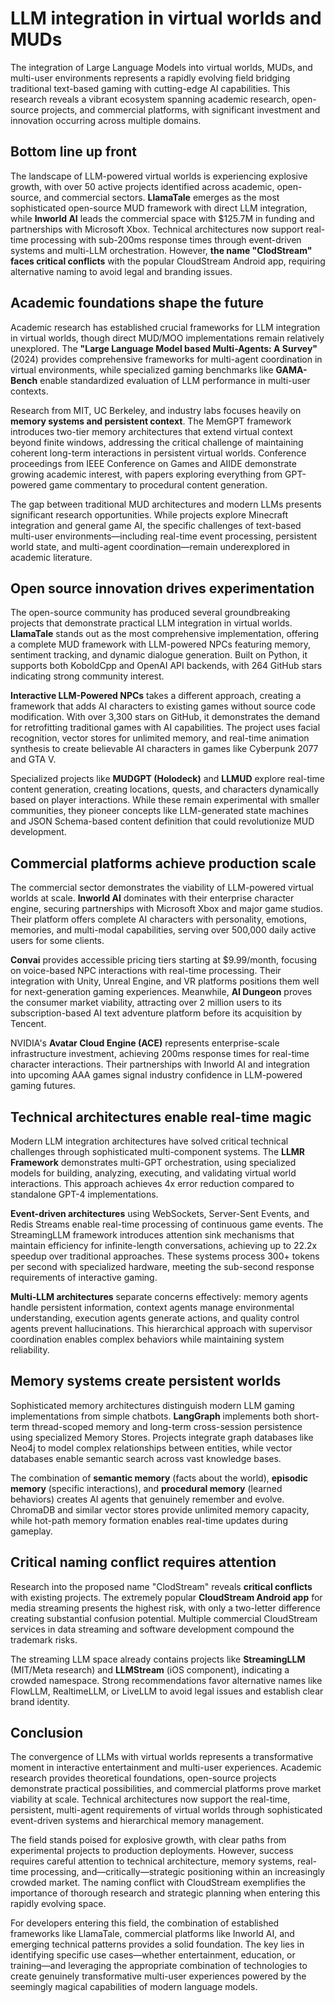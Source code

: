 # LLM integration in virtual worlds and MUDs

The integration of Large Language Models into virtual worlds, MUDs, and multi-user environments represents a rapidly evolving field bridging traditional text-based gaming with cutting-edge AI capabilities. This research reveals a vibrant ecosystem spanning academic research, open-source projects, and commercial platforms, with significant investment and innovation occurring across multiple domains.

## Bottom line up front

The landscape of LLM-powered virtual worlds is experiencing explosive growth, with over 50 active projects identified across academic, open-source, and commercial sectors. **LlamaTale** emerges as the most sophisticated open-source MUD framework with direct LLM integration, while **Inworld AI** leads the commercial space with $125.7M in funding and partnerships with Microsoft Xbox. Technical architectures now support real-time processing with sub-200ms response times through event-driven systems and multi-LLM orchestration. However, **the name "ClodStream" faces critical conflicts** with the popular CloudStream Android app, requiring alternative naming to avoid legal and branding issues.

## Academic foundations shape the future

Academic research has established crucial frameworks for LLM integration in virtual worlds, though direct MUD/MOO implementations remain relatively unexplored. The **"Large Language Model based Multi-Agents: A Survey"** (2024) provides comprehensive frameworks for multi-agent coordination in virtual environments, while specialized gaming benchmarks like **GAMA-Bench** enable standardized evaluation of LLM performance in multi-user contexts.

Research from MIT, UC Berkeley, and industry labs focuses heavily on **memory systems and persistent context**. The MemGPT framework introduces two-tier memory architectures that extend virtual context beyond finite windows, addressing the critical challenge of maintaining coherent long-term interactions in persistent virtual worlds. Conference proceedings from IEEE Conference on Games and AIIDE demonstrate growing academic interest, with papers exploring everything from GPT-powered game commentary to procedural content generation.

The gap between traditional MUD architectures and modern LLMs presents significant research opportunities. While projects explore Minecraft integration and general game AI, the specific challenges of text-based multi-user environments—including real-time event processing, persistent world state, and multi-agent coordination—remain underexplored in academic literature.

## Open source innovation drives experimentation

The open-source community has produced several groundbreaking projects that demonstrate practical LLM integration in virtual worlds. **LlamaTale** stands out as the most comprehensive implementation, offering a complete MUD framework with LLM-powered NPCs featuring memory, sentiment tracking, and dynamic dialogue generation. Built on Python, it supports both KoboldCpp and OpenAI API backends, with 264 GitHub stars indicating strong community interest.

**Interactive LLM-Powered NPCs** takes a different approach, creating a framework that adds AI characters to existing games without source code modification. With over 3,300 stars on GitHub, it demonstrates the demand for retrofitting traditional games with AI capabilities. The project uses facial recognition, vector stores for unlimited memory, and real-time animation synthesis to create believable AI characters in games like Cyberpunk 2077 and GTA V.

Specialized projects like **MUDGPT (Holodeck)** and **LLMUD** explore real-time content generation, creating locations, quests, and characters dynamically based on player interactions. While these remain experimental with smaller communities, they pioneer concepts like LLM-generated state machines and JSON Schema-based content definition that could revolutionize MUD development.

## Commercial platforms achieve production scale

The commercial sector demonstrates the viability of LLM-powered virtual worlds at scale. **Inworld AI** dominates with their enterprise character engine, securing partnerships with Microsoft Xbox and major game studios. Their platform offers complete AI characters with personality, emotions, memories, and multi-modal capabilities, serving over 500,000 daily active users for some clients.

**Convai** provides accessible pricing tiers starting at $9.99/month, focusing on voice-based NPC interactions with real-time processing. Their integration with Unity, Unreal Engine, and VR platforms positions them well for next-generation gaming experiences. Meanwhile, **AI Dungeon** proves the consumer market viability, attracting over 2 million users to its subscription-based AI text adventure platform before its acquisition by Tencent.

NVIDIA's **Avatar Cloud Engine (ACE)** represents enterprise-scale infrastructure investment, achieving 200ms response times for real-time character interactions. Their partnerships with Inworld AI and integration into upcoming AAA games signal industry confidence in LLM-powered gaming futures.

## Technical architectures enable real-time magic

Modern LLM integration architectures have solved critical technical challenges through sophisticated multi-component systems. The **LLMR Framework** demonstrates multi-GPT orchestration, using specialized models for building, analyzing, executing, and validating virtual world interactions. This approach achieves 4x error reduction compared to standalone GPT-4 implementations.

**Event-driven architectures** using WebSockets, Server-Sent Events, and Redis Streams enable real-time processing of continuous game events. The StreamingLLM framework introduces attention sink mechanisms that maintain efficiency for infinite-length conversations, achieving up to 22.2x speedup over traditional approaches. These systems process 300+ tokens per second with specialized hardware, meeting the sub-second response requirements of interactive gaming.

**Multi-LLM architectures** separate concerns effectively: memory agents handle persistent information, context agents manage environmental understanding, execution agents generate actions, and quality control agents prevent hallucinations. This hierarchical approach with supervisor coordination enables complex behaviors while maintaining system reliability.

## Memory systems create persistent worlds

Sophisticated memory architectures distinguish modern LLM gaming implementations from simple chatbots. **LangGraph** implements both short-term thread-scoped memory and long-term cross-session persistence using specialized Memory Stores. Projects integrate graph databases like Neo4j to model complex relationships between entities, while vector databases enable semantic search across vast knowledge bases.

The combination of **semantic memory** (facts about the world), **episodic memory** (specific interactions), and **procedural memory** (learned behaviors) creates AI agents that genuinely remember and evolve. ChromaDB and similar vector stores provide unlimited memory capacity, while hot-path memory formation enables real-time updates during gameplay.

## Critical naming conflict requires attention

Research into the proposed name "ClodStream" reveals **critical conflicts** with existing projects. The extremely popular **CloudStream Android app** for media streaming presents the highest risk, with only a two-letter difference creating substantial confusion potential. Multiple commercial CloudStream services in data streaming and software development compound the trademark risks.

The streaming LLM space already contains projects like **StreamingLLM** (MIT/Meta research) and **LLMStream** (iOS component), indicating a crowded namespace. Strong recommendations favor alternative names like FlowLLM, RealtimeLLM, or LiveLLM to avoid legal issues and establish clear brand identity.

## Conclusion

The convergence of LLMs with virtual worlds represents a transformative moment in interactive entertainment and multi-user experiences. Academic research provides theoretical foundations, open-source projects demonstrate practical possibilities, and commercial platforms prove market viability at scale. Technical architectures now support the real-time, persistent, multi-agent requirements of virtual worlds through sophisticated event-driven systems and hierarchical memory management.

The field stands poised for explosive growth, with clear paths from experimental projects to production deployments. However, success requires careful attention to technical architecture, memory systems, real-time processing, and—critically—strategic positioning within an increasingly crowded market. The naming conflict with CloudStream exemplifies the importance of thorough research and strategic planning when entering this rapidly evolving space.

For developers entering this field, the combination of established frameworks like LlamaTale, commercial platforms like Inworld AI, and emerging technical patterns provides a solid foundation. The key lies in identifying specific use cases—whether entertainment, education, or training—and leveraging the appropriate combination of technologies to create genuinely transformative multi-user experiences powered by the seemingly magical capabilities of modern language models.